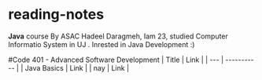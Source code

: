 # reading-notes
**Java** course By ASAC 
Hadeel Daragmeh, Iam 23, studied Computer Informatio System in UJ .
Inrested in Java Development :) 

#Code 401 - Advanced Software Development
| Title  | Link |
| --- | ----------- |
| Java Basics | Link |
| nay | Link |
